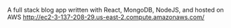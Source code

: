 A full stack blog app written with React, MongoDB, NodeJS, and hosted on AWS
http://ec2-3-137-208-29.us-east-2.compute.amazonaws.com/
